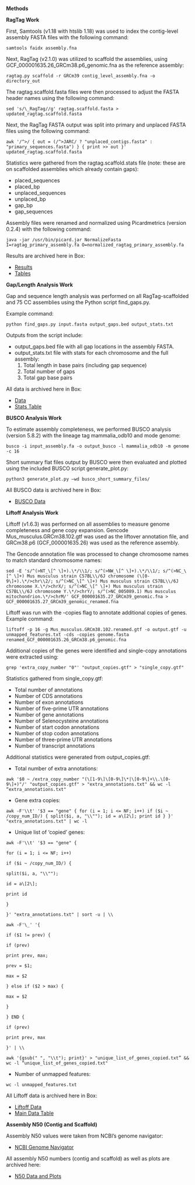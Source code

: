 **Methods**

**RagTag Work**

First, Samtools (v1.18 with htslib 1.18) was used to index the contig-level assembly FASTA files with the following command:

```
samtools faidx assembly.fna
```

Next, RagTag (v2.1.0) was utilized to scaffold the assemblies, using GCF_000001635.26_GRCm38.p6_genomic.fna as the reference assembly:

```
ragtag.py scaffold -r GRCm39 contig_level_assembly.fna -o directory_out
```

The ragtag.scaffold.fasta files were then processed to adjust the FASTA header names using the following command:

```
sed 's/\_RagTag//g' ragtag.scaffold.fasta > updated_ragtag.scaffold.fasta
```

Next, the RagTag FASTA output was split into primary and unplaced FASTA files using the following command:

```
awk '/^>/ { out = (/^>JARC/ ? "unplaced_contigs.fasta" : "primary_sequences.fasta") } { print >> out }' updated_ragtag.scaffold.fasta
```


Statistics were gathered from the ragtag.scaffold.stats file (note: these are on scaffolded assemblies which already contain gaps):

- placed_sequences
- placed_bp
- unplaced_sequences
- unplaced_bp
- gap_bp
- gap_sequences

Assembly files were renamed and normalized using Picardmetrics (version 0.2.4) with the following command:

```
java -jar /usr/bin/picard.jar NormalizeFasta I=ragtag_primary_assembly.fa O=normalized_ragtag_primary_assembly.fa
```

Results are archived here in Box:

- [Results](https://wustl.app.box.com/folder/313578899090)
- [Tables](https://wustl.app.box.com/file/1847840572120)

**Gap/Length Analysis Work**

Gap and sequence length analysis was performed on all RagTag-scaffolded and 75 CC assemblies using the Python script find_gaps.py.

Example command:

```
python find_gaps.py input.fasta output_gaps.bed output_stats.txt
```

Outputs from the script include:

- output_gaps.bed file with all gap locations in the assembly FASTA.
- output_stats.txt file with stats for each chromosome and the full assembly:
    1. Total length in base pairs (including gap sequence)
    2. Total number of gaps
    3. Total gap base pairs

All data is archived here in Box:

- [Data](https://wustl.app.box.com/folder/318882817290)
- [Stats Table](https://wustl.app.box.com/file/1847769930059)

**BUSCO Analysis Work**

To estimate assembly completeness, we performed BUSCO analysis (version 5.8.2) with the lineage tag mammalia_odb10 and mode genome:

```
busco -i input_assembly.fa -o output_busco -l mammalia_odb10 -m genome -c 16
```

Short summary flat files output by BUSCO were then evaluated and plotted using the included BUSCO script generate_plot.py:

```
python3 generate_plot.py –wd busco_short_summary_files/
```

All BUSCO data is archived here in Box:

- [BUSCO Data](https://wustl.app.box.com/folder/313579916441?s=tvmnpeu3qjoa045whtr9kvqkiczcpmcp)

**Liftoff Analysis Work**

Liftoff (v1.6.3) was performed on all assemblies to measure genome completeness and gene copy expansion. Gencode Mus_musculus.GRCm38.102.gtf was used as the liftover annotation file, and GRCm38.p6 (GCF_000001635.26) was used as the reference assembly.

The Gencode annotation file was processed to change chromosome names to match standard chromosome names:

```
sed -E 's/^(>NT_\[^ \]+).\*/\\1/; s/^(>NW_\[^ \]+).\*/\\1/; s/^(>NC_\[^ \]+) Mus musculus strain C57BL\\/6J chromosome (\[0-9\]+).\*/>chr\\2/; s/^(>NC_\[^ \]+) Mus musculus strain C57BL\\/6J chromosome X.\*/>chrX/; s/^(>NC_\[^ \]+) Mus musculus strain C57BL\\/6J chromosome Y.\*/>chrY/; s/^(>NC_005089.1) Mus musculus mitochondrion.\*/>chrM/' GCF_000001635.27_GRCm39_genomic.fna > GCF_000001635.27_GRCm39_genomic_renamed.fna
```


Liftoff was run with the -copies flag to annotate additional copies of genes. Example command:

```
liftoff -p 16 -g Mus_musculus.GRCm38.102.renamed.gtf -o output.gtf -u unmapped_features.txt -cds -copies genome.fasta renamed_GCF_000001635.26_GRCm38.p6_genomic.fna
```

Additional copies of the genes were identified and single-copy annotations were extracted using:

```
grep 'extra_copy_number "0"' "output_copies.gtf" > "single_copy.gtf"
```

Statistics gathered from single_copy.gtf:

- Total number of annotations
- Number of CDS annotations
- Number of exon annotations
- Number of five-prime UTR annotations
- Number of gene annotations
- Number of Selenocysteine annotations
- Number of start codon annotations
- Number of stop codon annotations
- Number of three-prime UTR annotations
- Number of transcript annotations

Additional statistics were generated from output_copies.gtf:

- Total number of extra annotations:

```
awk '$0 ~ /extra_copy_number "(\[1-9\]\[0-9\]\*|\[0-9\]+\\.\[0-9\]+)"/' "output_copies.gtf" > "extra_annotations.txt" && wc -l “extra_annotations.txt"
```

- Gene extra copies:

```
awk -F'\\t' '$3 == "gene" { for (i = 1; i <= NF; i++) if ($i ~ /copy_num_ID/) { split($i, a, "\\""); id = a\[2\]; print id } }' "extra_annotations.txt" | wc -l
```


- Unique list of ‘copied’ genes:

```
awk -F'\\t' '$3 == "gene" {

for (i = 1; i <= NF; i++)

if ($i ~ /copy_num_ID/) {

split($i, a, "\\"");

id = a\[2\];

print id

}

}' "extra_annotations.txt" | sort -u | \\

awk -F'\_' '{

if ($1 != prev) {

if (prev)

print prev, max;

prev = $1;

max = $2

} else if ($2 > max) {

max = $2

}

} END {

if (prev)

print prev, max

}' | \\

awk '{gsub(" ", "\\t"); print}' > "unique_list_of_genes_copied.txt” && wc -l “unique_list_of_genes_copied.txt"
```


- Number of unmapped features:


```
wc -l unmapped_features.txt
```

All Liftoff data is archived here in Box:

- [Liftoff Data](https://wustl.app.box.com/folder/313580591216)
- [Main Data Table](https://wustl.app.box.com/file/1844081646363)

**Assembly N50 (Contig and Scaffold)**

Assembly N50 values were taken from NCBI’s genome navigator:

- [NCBI Genome Navigator](https://www.ncbi.nlm.nih.gov/datasets/genome/?taxon=10090)

All assembly N50 numbers (contig and scaffold) as well as plots are archived here:

- [N50 Data and Plots](https://wustl.app.box.com/folder/319167297524)